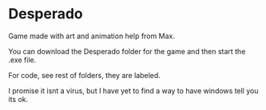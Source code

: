 # Desperado
Game made with art and animation help from Max.

You can download the Desperado folder for the game and then start the .exe file.

For code, see rest of folders, they are labeled.

I promise it isnt a virus, but I have yet to find a way to have windows tell you its ok.
